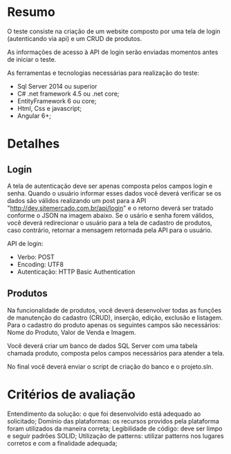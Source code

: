 # Resumo

O teste consiste na criação de um website composto por uma tela de login (autenticando via api) e um CRUD de produtos.

As informações de acesso à API de login serão enviadas momentos antes de iniciar o teste.

As ferramentas e tecnologias necessárias para realização do teste:
 - Sql Server 2014 ou superior
 - C# .net framework 4.5 ou .net core;
 - EntityFramework 6 ou core;
 - Html, Css e javascript;
 - Angular 6+;

# Detalhes

## Login
A tela de autenticação deve ser apenas composta pelos campos login e senha. Quando o usuário informar esses dados você deverá verificar se os dados são válidos realizando um post para a API "http://dev.sitemercado.com.br/api/login" e o retorno deverá ser tratado conforme o JSON na imagem abaixo. Se o usário e senha forem válidos, você deverá redirecionar o usuário para a tela de cadastro de produtos, caso contrário, retornar a mensagem retornada pela API para o usuário.

API de login:
 - Verbo: POST
 - Encoding: UTF8
 - Autenticação: HTTP Basic Authentication

## Produtos
Na funcionalidade de produtos, você deverá desenvolver todas as funções de manutenção do cadastro (CRUD), inserção, edição, exclusão e listagem. Para o cadastro do produto apenas os seguintes campos são necessários: Nome do Produto, Valor de Venda e Imagem.

Você deverá criar um banco de dados SQL Server com uma tabela chamada produto, composta pelos campos necessários para atender a tela.

No final você deverá enviar o script de criação do banco e o projeto.sln.

# Critérios de avaliação

Entendimento da solução: o que foi desenvolvido está adequado ao solicitado;
Domínio das plataformas: os recursos providos pela plataforma foram utilizados da maneira correta;
Legibilidade de código: deve ser limpo e seguir padrões SOLID;
Utilização de patterns: utilizar patterns nos lugares corretos e com a finalidade adequada;


